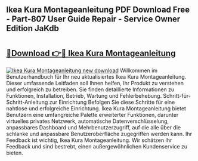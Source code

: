 ## Ikea Kura Montageanleitung PDF Download Free - Part-807 User Guide Repair - Service Owner Edition JaKdb

# <h2><a href="http://df6wsr3.blite.top/?on=Ikea+Kura+Montageanleitung">🔗Download 👉🔴 Ikea Kura Montageanleitung</a></h2>

[![Ikea Kura Montageanleitung new download](https://i.imgur.com/lujVjoI.png)](http://df6wsr3.blite.top/?on=Ikea+Kura+Montageanleitung)
Willkommen im Benutzerhandbuch für Ihr neu aktualisiertes Ikea Kura Montageanleitung. Dieser umfassende Leitfaden soll Ihnen helfen, Ihr Produkt zu verstehen und erfolgreich zu betreiben. Sie finden detaillierte Informationen zu Funktionen, Installation, Betrieb, Wartung und Fehlerbehebung. Schritt-für-Schritt-Anleitung zur Einrichtung Befolgen Sie diese Schritte für eine nahtlose und erfolgreiche Einrichtung. Ikea Kura Montageanleitung bietet Benutzern eine umfangreiche Palette erweiterter Funktionen, darunter virtuelles privates Netzwerk, automatische Datenverschlüsselung, anpassbares Dashboard und Mehrbenutzerzugriff, auf die alle über die schlanke und anpassbare Benutzeroberfläche zugegriffen werden kann. Ihr Feedback ist wichtig, Ikea Kura Montageanleitung. Wir schätzen Ihr Feedback und sind bestrebt, einen außergewöhnlichen Kundenservice zu bieten.
